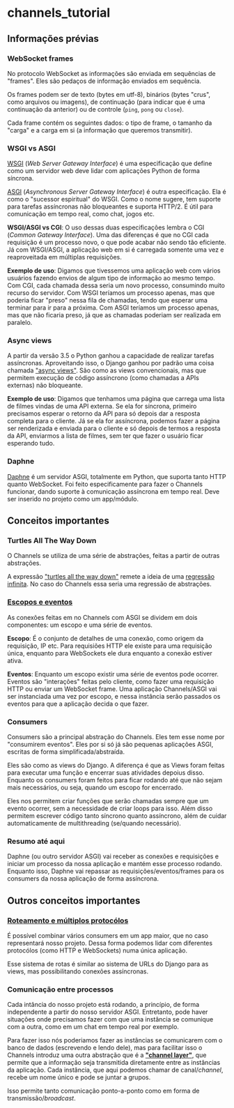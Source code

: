 # channels_tutorial

## Informações prévias

### WebSocket frames

No protocolo WebSocket as informações são enviada em sequências de "frames". Eles são pedaços de informação enviados em sequência.

Os frames podem ser de texto (bytes em utf-8), binários (bytes "crus", como arquivos ou imagens), de continuação (para indicar que é uma continuação da anterior) ou de controle (`ping`, `pong` ou `close`).

Cada frame contém os seguintes dados: o tipo de frame, o tamanho da "carga" e a carga em si (a informação que queremos transmitir).

### WSGI vs ASGI

[WSGI](https://wsgi.readthedocs.io/en/latest/what.html) (_Web Server Gateway Interface_) é uma especificação que define como um servidor web deve lidar com aplicações Python de forma síncrona.

[ASGI](https://asgi.readthedocs.io/en/latest/) (_Asynchronous Server Gateway Interface_) é outra especificação. Ela é como o "sucessor espiritual" do WSGI. Como o nome sugere, tem suporte para tarefas assíncronas não bloqueantes e suporta HTTP/2. É útil para comunicação em tempo real, como chat, jogos etc.

**WSGI/ASGI vs CGI**: O uso dessas duas especificações lembra o CGI (_Common Gateway Interface_). Uma das diferenças é que no CGI cada requisição é um processo novo, o que pode acabar não sendo tão eficiente. Já com WSGI/ASGI, a aplicação web em si é carregada somente uma vez e reaproveitada em múltiplas requisições.

**Exemplo de uso**: Digamos que tivessemos uma aplicação web com vários usuários fazendo envios de algum tipo de informação ao mesmo tempo. Com CGI, cada chamada dessa seria um novo processo, consumindo muito recurso do servidor. Com WSGI teríamos um processo apenas, mas que poderia ficar "preso" nessa fila de chamadas, tendo que esperar uma terminar para ir para a próxima. Com ASGI teríamos um processo apenas, mas que não ficaria preso, já que as chamadas poderiam ser realizada em paralelo.

### Async views

A partir da versão 3.5 o Python ganhou a capacidade de realizar tarefas assíncronas. Aproveitando isso, o Django ganhou por padrão uma coisa chamada ["async views"](https://docs.djangoproject.com/en/5.0/topics/async/). São como as views convencionais, mas que permitem execução de código assíncrono (como chamadas a APIs externas) não bloqueante.

**Exemplo de uso**: Digamos que tenhamos uma página que carrega uma lista de filmes vindas de uma API externa. Se ela for síncrona, primeiro precisamos esperar o retorno da API para só depois dar a resposta completa para o cliente. Já se ela for assíncrona, podemos fazer a página ser renderizada e enviada para o cliente e só depois de termos a resposta da API, enviarmos a lista de filmes, sem ter que fazer o usuário ficar esperando tudo.

### Daphne

[Daphne](https://docs.djangoproject.com/en/5.0/howto/deployment/asgi/daphne/) é um servidor ASGI, totalmente em Python, que suporta tanto HTTP quanto WebSocket. Foi feito especificamente para fazer o Channels funcionar, dando suporte à comunicação assíncrona em tempo real. Deve ser inserido no projeto como um app/módulo.

## Conceitos importantes

### Turtles All The Way Down

O Channels se utiliza de uma série de abstrações, feitas a partir de outras abstrações.

A expressão ["turtles all the way down"](https://en.wikipedia.org/wiki/Turtles_all_the_way_down) remete a ideia de uma [regressão infinita](https://pt.wikipedia.org/wiki/Regress%C3%A3o_infinita). No caso do Channels essa seria uma regressão de abstrações.


### [Escopos e eventos](https://channels.readthedocs.io/en/latest/introduction.html#scopes-and-events)

As conexões feitas em no Channels com ASGI se dividem em dois componentes: um escopo e uma série de eventos.

**Escopo**: É o conjunto de detalhes de uma conexão, como origem da requisição, IP etc. Para requisiões HTTP ele existe para uma requisição única, enquanto para WebSockets ele dura enquanto a conexão estiver ativa.

**Eventos**: Enquanto um escopo existir uma série de eventos pode ocorrer. Eventos são "interações" feitas pelo cliente, como fazer uma requisição HTTP ou enviar um WebSocket frame. Uma aplicação Channels/ASGI vai ser instanciada uma vez por escopo, e nessa instância serão passados os eventos para que a aplicação decida o que fazer.

### Consumers

Consumers são a principal abstração do Channels. Eles tem esse nome por "consumirem eventos". Eles por si só já são pequenas aplicações ASGI, escritas de forma simplificada/abstraída.

Eles são como as views do Django. A diferença é que as Views foram feitas para executar uma função e encerrar suas atividades depoius disso. Enquanto os consumers foram feitos para ficar rodando até que não sejam mais necessários, ou seja, quando um escopo for encerrado.

Eles nos permitem criar funções que serão chamadas sempre que um evento ocorrer, sem a necessidade de criar loops para isso. Além disso permitem escrever código tanto síncrono quanto assíncrono, além de cuidar automaticamente de multithreading (se/quando necessário).

### Resumo até aqui

Daphne (ou outro servidor ASGI) vai receber as conexões e requisições e iniciar um processo da nossa aplicação e mantém esse processo rodando. Enquanto isso, Daphne vai repassar as requisições/eventos/frames para os consumers da nossa aplicação de forma assíncrona.

## Outros conceitos importantes

### [Roteamento e múltiplos protocólos](https://channels.readthedocs.io/en/latest/introduction.html#routing-and-multiple-protocols)

É possível combinar vários consumers em um app maior, que no caso representará nosso projeto. Dessa forma podemos lidar com diferentes protocólos (como HTTP e WebSockets) numa única aplicação.

Esse sistema de rotas é similar ao sistema de URLs do Django para as views, mas possibilitando conexões assíncronas.

### Comunicação entre processos

Cada intância do nosso projeto está rodando, a princípio, de forma independente a partir do nosso servidor ASGI. Entretanto, pode haver situações onde precisamos fazer com que uma instância se comunique com a outra, como em um chat em tempo real por exemplo.

Para fazer isso nós poderiamos fazer as instâncias se comunicarem com o banco de dados (escrevendo e lendo dele), mas para facilitar isso o Channels introduz uma outra abstração que é a [**"channel layer"**](https://channels.readthedocs.io/en/latest/topics/channel_layers.html), que permite que a informação seja transmitida diretamente entre as instâncias da aplicação. Cada instância, que aqui podemos chamar de canal/*channel*, recebe um nome único e pode se juntar a grupos.

Isso permite tanto comunicação ponto-a-ponto como em forma de transmissão/*broadcast*.